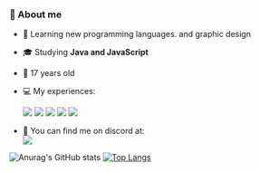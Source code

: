 ### 🧑  About me


-   🤔   Learning new programming languages. and graphic design
-   🎓  Studying  **Java and JavaScript**  
-  🧑   17 years old


- 💻 My experiences: 

    ![](https://img.shields.io/badge/JavaScript-F7DF1E?style=for-the-badge&logo=javascript&logoColor=black) ![](https://img.shields.io/badge/HTML5-E34F26?style=for-the-badge&logo=html5&logoColor=white) ![](https://img.shields.io/badge/CSS3-1572B6?style=for-the-badge&logo=css3&logoColor=white) ![](https://img.shields.io/badge/Java-ED8B00?style=for-the-badge&logo=java&logoColor=white) ![](https://img.shields.io/badge/Lua-2C2D72?style=for-the-badge&logo=lua&logoColor=white)

-  📱   You can find me on discord at:  
 [![](https://dcbadge.vercel.app/api/shield/794887769612222497)](https://discord.com/users/794887769612222497)

![Anurag's GitHub stats](https://github-readme-stats.vercel.app/api?username=ferraari&show_icons=true&theme=radical) 
[![Top Langs](https://github-readme-stats.vercel.app/api/top-langs/?username=ferraari&layout=demo&&theme=radical)](https://github.com/anuraghazra/github-readme-stats)
